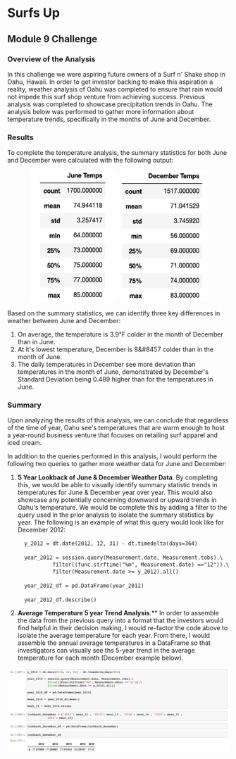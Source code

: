 # Surfs Up 
## Module 9 Challenge

### Overview of the Analysis

In this challenge we were aspiring future owners of a Surf n' Shake shop in Oahu, Hawaii. In order to get investor backing to make this aspiration a reality, weather analysis of Oahu was completed to ensure that rain would not impede this surf shop venture from achieving success. Previous analysis was completed to showcase precipitation trends in Oahu. The analysis below was performed to gather more information about temperature trends, specifically in the months of June and December.

### Results

To complete the temperature analysis, the summary statistics for both June and December were calculated with the following output:
<p align= "center"> 
<img src="https://github.com/hollyouellette/surfs_up/blob/main/Analysis/june_temps.png" width=200 height=300>
<img src="https://github.com/hollyouellette/surfs_up/blob/main/Analysis/december_temps.png" width=200 height=300>
</p> 

Based on the summary statistics, we can identify three key differences in weather between June and December:
   
   
   
   1. On average, the temperature is 3.9&#8457; colder in the month of December than in June. 
   2. At it's lowest temperature, December is 8&#8457 colder than in the month of June.
   3. The daily temperatures in December see more deviation than temperatures in the month of June, demonstrated by December's Standard Deviation being 0.489 higher than for the temperatures in June. 

### Summary

Upon analyzing the results of this analysis, we can conclude that regardless of the time of year, Oahu see's temperatures that are warm enough to host a year-round business venture that focuses on retailing surf apparel and iced cream.

In addition to the queries performed in this analysis, I would perform the following two queries to gather more weather data for June and December:

   1. **5 Year Lookback of June & December Weather Data**. By completing this, we would be able to visually identify summary statistic trends in temperatures for June & December year over year. This would also showcase any potentially concerning downward or upward trends in Oahu's temperature. We would be complete this by adding a filter to the query used in the prior analysis to isolate the summary statistics by year. The following is an example of what this query would look like for December 2012:

            y_2012 = dt.date(2012, 12, 31) - dt.timedelta(days=364)

            year_2012 = session.query(Measurement.date, Measurement.tobs).\
                     filter((func.strftime("%m", Measurement.date) =="12")).\
                     filter(Measurement.date >= y_2012).all()

            year_2012_df = pd.DataFrame(year_2012)

            year_2012_df.describe()

   2. **Average Temperature 5 year Trend Analysis**.** In order to assemble the data from the previous query into a format that the investors would find helpful in their decision making, I would re-factor the code above to isolate the average temperature for each year. From there, I would assemble the annual average temperatures in a DataFrame so that investigators can visually see ths 5-year trend in the average temperature for each month (December example below).

<p align="center"><img src="https://github.com/hollyouellette/surfs_up/blob/main/Analysis/december_lookback.png" width=700></p>
   
